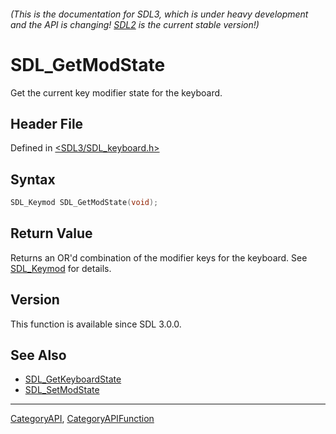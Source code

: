 ###### (This is the documentation for SDL3, which is under heavy development and the API is changing! [SDL2](https://wiki.libsdl.org/SDL2/) is the current stable version!)
# SDL_GetModState

Get the current key modifier state for the keyboard.

## Header File

Defined in [<SDL3/SDL_keyboard.h>](https://github.com/libsdl-org/SDL/blob/main/include/SDL3/SDL_keyboard.h)

## Syntax

```c
SDL_Keymod SDL_GetModState(void);

```

## Return Value

Returns an OR'd combination of the modifier keys for the keyboard. See
[SDL_Keymod](SDL_Keymod) for details.

## Version

This function is available since SDL 3.0.0.

## See Also

* [SDL_GetKeyboardState](SDL_GetKeyboardState)
* [SDL_SetModState](SDL_SetModState)

----
[CategoryAPI](CategoryAPI), [CategoryAPIFunction](CategoryAPIFunction)

